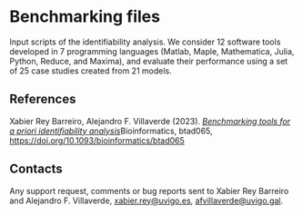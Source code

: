 # Benchmarking files
Input scripts of the identifiability analysis. We consider 12 software tools developed in 7 programming languages (Matlab, Maple, Mathematica, Julia, Python, Reduce, and Maxima), and evaluate their performance using a set of 25 case studies created from 21 models.

## References

Xabier Rey Barreiro, Alejandro F. Villaverde (2023). [*Benchmarking tools for a priori identifiability analysis*](https://academic.oup.com/bioinformatics/advance-article/doi/10.1093/bioinformatics/btad065/7017524?utm_source=advanceaccess&utm_campaign=bioinformatics&utm_medium=email)Bioinformatics, btad065, https://doi.org/10.1093/bioinformatics/btad065



## Contacts

Any support request, comments or bug reports sent to Xabier Rey Barreiro and Alejandro F. Villaverde, xabier.rey@uvigo.es, afvillaverde@uvigo.gal.
